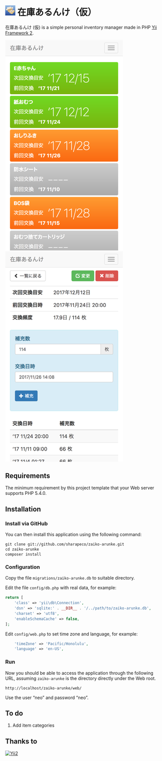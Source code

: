<img alt="＊" src="https://github.com/sharapeco/zaiko-arunke/blob/master/web/assets/img/favicon.jpg?raw=true" width="32" height="32">  在庫あるんけ（仮）
=================================

在庫あるんけ (仮) is a simple personal inventory manager made in PHP [Yii Framework 2](http://www.yiiframework.com).

<img alt="[画面イメージ 1]" src="https://github.com/sharapeco/zaiko-arunke/blob/master/web/assets/img/screenshot1.png?raw=true" width="375"> <img alt="[画面イメージ 2]" src="https://github.com/sharapeco/zaiko-arunke/blob/master/web/assets/img/screenshot2.png?raw=true" width="375">



Requirements
------------

The minimum requirement by this project template that your Web server supports PHP 5.4.0.


Installation
------------

### Install via GitHub

You can then install this application using the following command:

~~~
git clone git://github.com/sharapeco/zaiko-arunke.git
cd zaiko-arunke
composer install
~~~


### Configuration

Copy the file `migrations/zaiko-arunke.db` to suitable directory.

Edit the file `config/db.php` with real data, for example:

```php
return [
	'class' => 'yii\db\Connection',
	'dsn' => 'sqlite:' . __DIR__ . '/../path/to/zaiko-arunke.db',
	'charset' => 'utf8',
	'enableSchemaCache' => false,
];
```

Edit `config/web.php` to set time zone and language, for example:

```php
    'timeZone' => 'Pacific/Honolulu',
    'language' => 'en-US',
```


### Run

Now you should be able to access the application through the following URL, assuming `zaiko-arunke` is the directory
directly under the Web root.

~~~
http://localhost/zaiko-arunke/web/
~~~

Use the user “neo” and password “neo”.


To do
-------

1. Add item categories


Thanks to
-------------
[![Yii2](https://img.shields.io/badge/Powered_by-Yii_Framework-green.svg?style=flat)](http://www.yiiframework.com)
